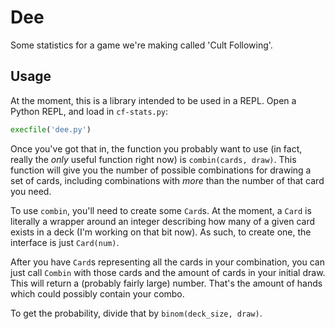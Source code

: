 # Dee

Some statistics for a game we're making called 'Cult Following'.

## Usage

At the moment, this is a library intended to be used in a REPL. Open a Python REPL, and load in `cf-stats.py`:

```python
execfile('dee.py')
```

Once you've got that in, the function you probably want to use (in fact, really the _only_ useful function right
now) is `combin(cards, draw)`. This function will give you the number of possible combinations for drawing a set
of cards, including combinations with _more_ than the number of that card you need.

To use `combin`, you'll need to create some `Card`s. At the moment, a `Card` is literally a wrapper around an
integer describing how many of a given card exists in a deck (I'm working on that bit now). As such, to create
one, the interface is just `Card(num)`.

After you have `Card`s representing all the cards in your combination, you can just call `Combin` with those cards
and the amount of cards in your initial draw. This will return a (probably fairly large) number. That's the amount
of hands which could possibly contain your combo.

To get the probability, divide that by `binom(deck_size, draw)`.
